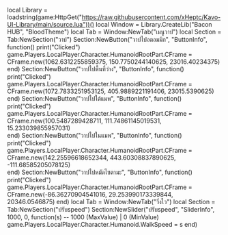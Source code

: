 local Library = loadstring(game:HttpGet("https://raw.githubusercontent.com/xHeptc/Kavo-UI-Library/main/source.lua"))()
local Window = Library.CreateLib("Bacon HUB", "BloodTheme")
local Tab = Window:NewTab("เมนูวาป")
local Section = Tab:NewSection("วาป")
Section:NewButton("วาปไปอตอมมิก", "ButtonInfo", function()
    print("Clicked")
game.Players.LocalPlayer.Character.HumanoidRootPart.CFrame = CFrame.new(1062.6312255859375, 150.7750244140625, 23016.40234375)
end)
Section:NewButton("วาปไปพื้นที่ว่าง", "ButtonInfo", function()
    print("Clicked")
game.Players.LocalPlayer.Character.HumanoidRootPart.CFrame = CFrame.new(1072.7833251953125, 405.9889221191406, 23015.5390625)    
end)
Section:NewButton("วาปไปใต้แมพ", "ButtonInfo", function()
    print("Clicked")
game.Players.LocalPlayer.Character.HumanoidRootPart.CFrame = CFrame.new(100.5487289428711, 111.74861145019531, 15.233039855957031)    
end)
Section:NewButton("วาปไปในแมพ", "ButtonInfo", function()
    print("Clicked")
game.Players.LocalPlayer.Character.HumanoidRootPart.CFrame = CFrame.new(142.25596618652344, 443.60308837890625, -111.68585205078125)    
end)
Section:NewButton("วาปไปหมัดไซตามะ", "ButtonInfo", function()
    print("Clicked")
game.Players.LocalPlayer.Character.HumanoidRootPart.CFrame = CFrame.new(-86.36270904541016, 29.253990173339844, 20346.0546875)
end)
local Tab = Window:NewTab("วิ่งไว")
local Section = Tab:NewSection("ปรับspeed")
Section:NewSlider("ปรับspeed", "SliderInfo", 1000, 0, function(s) -- 1000 (MaxValue) | 0 (MinValue)
    game.Players.LocalPlayer.Character.Humanoid.WalkSpeed = s
end)
